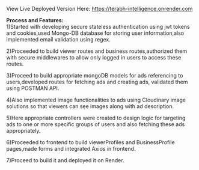 View Live Deployed Version Here: https://terabh-intelligence.onrender.com

**Process and Features:**  
1)Started with developing secure stateless authentication using jwt tokens and cookies,used Mongo-DB database for storing user information,also implemented email validation using regex.

2)Proceeded to build viewer routes and business routes,authorized them with secure middlewares to allow only logged in users to access these routes.

3)Proceed to build appropriate mongoDB models for ads referencing to users,developed routes for fetching ads and creating ads, validated them using POSTMAN API.

4)Also implemented image functionalities to ads using Cloudinary image solutions so that viewers can see images along with ad description.

5)Here appropriate controllers were created to design logic for targeting ads to one or more specific groups of users and also fetching these ads appropriately.

6)Proceeded to frontend to build viewerProfiles and BusinessProfile pages,made forms and integrated Axios in frontend.

7)Proceed to build it and deployed it on Render.
